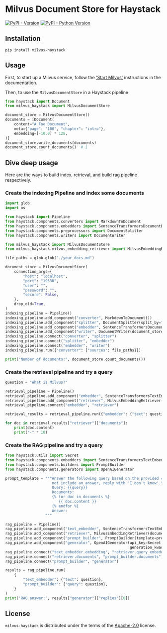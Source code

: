 # Milvus Document Store for Haystack

[![PyPI - Version](https://img.shields.io/pypi/v/milvus-haystack.svg)](https://pypi.org/project/milvus-haystack)
[![PyPI - Python Version](https://img.shields.io/pypi/pyversions/milvus-haystack.svg)](https://pypi.org/project/milvus-haystack)

## Installation

```console
pip install milvus-haystack
```

## Usage

First, to start up a Milvus service, follow
the ['Start Milvus'](https://milvus.io/docs/install_standalone-docker.md#Start-Milvus) instructions in the
documentation.

Then, to use the `MilvusDocumentStore` in a Haystack pipeline

```python
from haystack import Document
from milvus_haystack import MilvusDocumentStore

document_store = MilvusDocumentStore()
documents = [Document(
    content="A Foo Document",
    meta={"page": "100", "chapter": "intro"},
    embedding=[-10.0] * 128,
)]
document_store.write_documents(documents)
document_store.count_documents()  # 1
```

## Dive deep usage

Here are the ways to build index, retrieval, and build rag pipeline respectively.

### Create the indexing Pipeline and index some documents

```python
import glob
import os

from haystack import Pipeline
from haystack.components.converters import MarkdownToDocument
from haystack.components.embedders import SentenceTransformersDocumentEmbedder, SentenceTransformersTextEmbedder
from haystack.components.preprocessors import DocumentSplitter
from haystack.components.writers import DocumentWriter

from milvus_haystack import MilvusDocumentStore
from milvus_haystack.milvus_embedding_retriever import MilvusEmbeddingRetriever

file_paths = glob.glob("./your_docs.md")

document_store = MilvusDocumentStore(
    connection_args={
        "host": "localhost",
        "port": "19530",
        "user": "",
        "password": "",
        "secure": False,
    },
    drop_old=True,
)
indexing_pipeline = Pipeline()
indexing_pipeline.add_component("converter", MarkdownToDocument())
indexing_pipeline.add_component("splitter", DocumentSplitter(split_by="sentence", split_length=2))
indexing_pipeline.add_component("embedder", SentenceTransformersDocumentEmbedder())
indexing_pipeline.add_component("writer", DocumentWriter(document_store))
indexing_pipeline.connect("converter", "splitter")
indexing_pipeline.connect("splitter", "embedder")
indexing_pipeline.connect("embedder", "writer")
indexing_pipeline.run({"converter": {"sources": file_paths}})

print("Number of documents:", document_store.count_documents())
```

### Create the retrieval pipeline and try a query

```python
question = "What is Milvus?"

retrieval_pipeline = Pipeline()
retrieval_pipeline.add_component("embedder", SentenceTransformersTextEmbedder())
retrieval_pipeline.add_component("retriever", MilvusEmbeddingRetriever(document_store=document_store, top_k=3))
retrieval_pipeline.connect("embedder", "retriever")

retrieval_results = retrieval_pipeline.run({"embedder": {"text": question}})

for doc in retrieval_results["retriever"]["documents"]:
    print(doc.content)
    print("-" * 10)
```

### Create the RAG pipeline and try a query

```python
from haystack.utils import Secret
from haystack.components.embedders import SentenceTransformersTextEmbedder
from haystack.components.builders import PromptBuilder
from haystack.components.generators import OpenAIGenerator

prompt_template = """Answer the following query based on the provided context. If the context does
                     not include an answer, reply with 'I don't know'.\n
                     Query: {{query}}
                     Documents:
                     {% for doc in documents %}
                        {{ doc.content }}
                     {% endfor %}
                     Answer: 
                  """

rag_pipeline = Pipeline()
rag_pipeline.add_component("text_embedder", SentenceTransformersTextEmbedder())
rag_pipeline.add_component("retriever", MilvusEmbeddingRetriever(document_store=document_store, top_k=3))
rag_pipeline.add_component("prompt_builder", PromptBuilder(template=prompt_template))
rag_pipeline.add_component("generator", OpenAIGenerator(api_key=Secret.from_token(os.getenv("OPENAI_API_KEY")),
                                                        generation_kwargs={"temperature": 0}))
rag_pipeline.connect("text_embedder.embedding", "retriever.query_embedding")
rag_pipeline.connect("retriever.documents", "prompt_builder.documents")
rag_pipeline.connect("prompt_builder", "generator")

results = rag_pipeline.run(
    {
        "text_embedder": {"text": question},
        "prompt_builder": {"query": question},
    }
)
print('RAG answer:', results["generator"]["replies"][0])

```

## License

`milvus-haystack` is distributed under the terms of the [Apache-2.0](https://spdx.org/licenses/Apache-2.0.html) license.